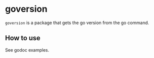 # goversion

`goversion` is a package that gets the go version from the go command.

## How to use

See godoc examples.
